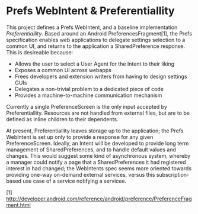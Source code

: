 # Prefs WebIntent & Preferentiallity #

This project defines a Prefs WebIntent, and a baseline implementation *Preferentiallity*.  Based around an Android PreferencesFragment[1], the Prefs specification enables web applications to delegate settings selection to a common UI, and returns to the application a SharedPreference response.  This is desireable because:
- Allows the user to select a User Agent for the Intent to their liking
- Exposes a common UI across webapps
- Frees developers and extension writers from having to design settings GUIs
- Delegates a non-trivial problem to a dedicated piece of code
- Provides a machine-to-machine communication mechanism

Currently a single PreferenceScreen is the only input accepted by Preferentiallity.  Resources are not handled from external files, but are to be defined as inline children to their dependents.

At present, Preferentiallity leaves storage up to the application; the Prefs WebIntent is set up only to provide a response for any given PreferenceScreen.  Ideally, an Intent will be developed to provide long term management of SharedPreferences, and to handle default values and changes.  This would suggest some kind of asynchronous system, whereby a manager could notify a page that a SharedPreferences it had registered interest in had changed; the WebIntents spec seems more oriented towards providing one-way on-demand external services, versus this subscription-based use case of a service notifying a servicee. 

[1] http://developer.android.com/reference/android/preference/PreferenceFragment.html
